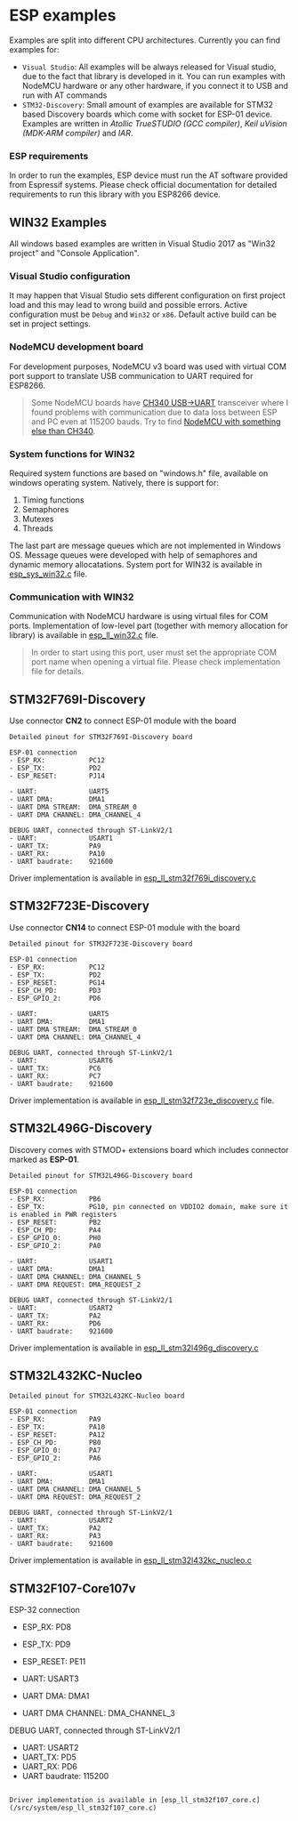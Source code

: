 # ESP examples

Examples are split into different CPU architectures. Currently you can find examples for:

- `Visual Studio`: All examples will be always released for Visual studio, due to the fact that library is developed in it. You can run examples with NodeMCU hardware or any other hardware, if you connect it to USB and run with AT commands
- `STM32-Discovery`: Small amount of examples are available for STM32 based Discovery boards which come with socket for ESP-01 device. Examples are written in *Atollic TrueSTUDIO (GCC compiler)*, *Keil uVision (MDK-ARM compiler)* and *IAR*.

### ESP requirements

In order to run the examples, ESP device must run the AT software provided from Espressif systems.
Please check official documentation for detailed requirements to run this library with you ESP8266 device.

## WIN32 Examples

All windows based examples are written in Visual Studio 2017 as "Win32 project" and "Console Application".

### Visual Studio configuration

It may happen that Visual Studio sets different configuration on first project load and this may lead to wrong build and possible errors. Active configuration must be `Debug` and `Win32` or `x86`. Default active build can be set in project settings.

### NodeMCU development board

For development purposes, NodeMCU v3 board was used with virtual COM port support
to translate USB communication to UART required for ESP8266.

> Some NodeMCU boards have [CH340 USB->UART](https://www.tindie.com/products/multicognitive/nodemcu-esp8266-v3-lua-ch340-wifi-dev-board/) transceiver where I found problems with communication due to data loss between ESP and PC even at 115200 bauds. Try to find [NodeMCU with something else than CH340](https://www.ebay.com/itm/NodeMcu-Amica-V3-ESP-12E-ESP12E-4MB-FLASH-Lua-WIFI-Networking-dev-board-ESP8266-/141778019163).

### System functions for WIN32

Required system functions are based on "windows.h" file, available on windows operating system. Natively, there is support for:
1. Timing functions
2. Semaphores
3. Mutexes
4. Threads

The last part are message queues which are not implemented in Windows OS. Message queues were developed with help of semaphores and dynamic memory allocatations. System port for WIN32 is available in [esp_sys_win32.c](/src/system/esp_sys_win32.c) file.

### Communication with WIN32

Communication with NodeMCU hardware is using virtual files for COM ports. 
Implementation of low-level part (together with memory allocation for library) is available in [esp_ll_win32.c](/src/system/esp_ll_win32.c) file.

> In order to start using this port, user must set the appropriate COM port name when opening a virtual file. Please check implementation file for details.

## STM32F769I-Discovery

Use connector **CN2** to connect ESP-01 module with the board
```
Detailed pinout for STM32F769I-Discovery board

ESP-01 connection
- ESP_RX:           PC12
- ESP_TX:           PD2
- ESP_RESET:        PJ14

- UART:             UART5
- UART DMA:         DMA1
- UART DMA STREAM:  DMA_STREAM_0
- UART DMA CHANNEL: DMA_CHANNEL_4

DEBUG UART, connected through ST-LinkV2/1
- UART:             USART1
- UART_TX:          PA9
- UART_RX:          PA10
- UART baudrate:    921600
```

Driver implementation is available in [esp_ll_stm32f769i_discovery.c](/src/system/esp_ll_stm32f769i_discovery.c)

## STM32F723E-Discovery

Use connector **CN14** to connect ESP-01 module with the board
```
Detailed pinout for STM32F723E-Discovery board

ESP-01 connection
- ESP_RX:           PC12
- ESP_TX:           PD2
- ESP_RESET:        PG14
- ESP_CH_PD:        PD3
- ESP_GPIO_2:       PD6

- UART:             UART5
- UART DMA:         DMA1
- UART DMA STREAM:  DMA_STREAM_0
- UART DMA CHANNEL: DMA_CHANNEL_4

DEBUG UART, connected through ST-LinkV2/1
- UART:             USART6
- UART_TX:          PC6
- UART_RX:          PC7
- UART baudrate:    921600
```

Driver implementation is available in [esp_ll_stm32f723e_discovery.c](/src/system/esp_ll_stm32f723e_discovery.c) file.

## STM32L496G-Discovery

Discovery comes with STMOD+ extensions board which includes connector marked as **ESP-01**.

```
Detailed pinout for STM32L496G-Discovery board

ESP-01 connection
- ESP_RX:           PB6
- ESP_TX:           PG10, pin connected on VDDIO2 domain, make sure it is enabled in PWR registers
- ESP_RESET:        PB2
- ESP_CH_PD:        PA4
- ESP_GPIO_0:       PH0
- ESP_GPIO_2:       PA0

- UART:             USART1
- UART DMA:         DMA1
- UART DMA CHANNEL: DMA_CHANNEL_5
- UART DMA REQUEST: DMA_REQUEST_2

DEBUG UART, connected through ST-LinkV2/1
- UART:             USART2
- UART_TX:          PA2
- UART_RX:          PD6
- UART baudrate:    921600
```

Driver implementation is available in [esp_ll_stm32l496g_discovery.c](/src/system/esp_ll_stm32l496g_discovery.c)

## STM32L432KC-Nucleo

```
Detailed pinout for STM32L432KC-Nucleo board

ESP-01 connection
- ESP_RX:           PA9
- ESP_TX:           PA10
- ESP_RESET:        PA12
- ESP_CH_PD:        PB0
- ESP_GPIO_0:       PA7
- ESP_GPIO_2:       PA6

- UART:             USART1
- UART DMA:         DMA1
- UART DMA CHANNEL: DMA_CHANNEL_5
- UART DMA REQUEST: DMA_REQUEST_2

DEBUG UART, connected through ST-LinkV2/1
- UART:             USART2
- UART_TX:          PA2
- UART_RX:          PA3
- UART baudrate:    921600
```

Driver implementation is available in [esp_ll_stm32l432kc_nucleo.c](/src/system/esp_ll_stm32l432kc_nucleo.c)


## STM32F107-Core107v

ESP-32 connection
- ESP_RX:           PD8
- ESP_TX:           PD9
- ESP_RESET:        PE11

- UART:             USART3
- UART DMA:         DMA1
- UART DMA CHANNEL: DMA_CHANNEL_3


DEBUG UART, connected through ST-LinkV2/1
- UART:             USART2
- UART_TX:          PD5
- UART_RX:          PD6
- UART baudrate:    115200
```

Driver implementation is available in [esp_ll_stm32f107_core.c](/src/system/esp_ll_stm32f107_core.c)

